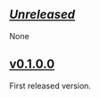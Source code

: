 ## [*Unreleased*](https://github.com/pbrisbin/hs-shellwords/compare/v0.1.0.0...master)

None

## [v0.1.0.0](https://github.com/pbrisbin/hs-shellwords/tree/v0.1.0.0)

First released version.
